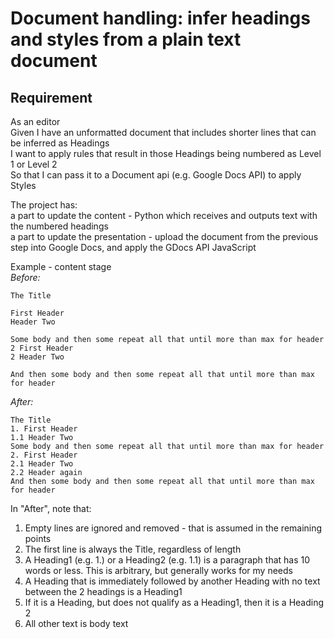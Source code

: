 # Document handling: infer headings and styles from a plain text document

## Requirement
As an editor  
Given I have an unformatted document that includes shorter lines that can be inferred as Headings  
I want to apply rules that result in those Headings being numbered as Level 1 or Level 2  
So that I can pass it to a Document api (e.g. Google Docs API) to apply Styles  


The project has:  
a part to update the content - Python which receives and outputs text with the numbered headings  
a part to update the presentation - upload the document from the previous step into Google Docs, and apply the GDocs API JavaScript  

Example - content stage  
_Before:_
```
The Title

First Header
Header Two

Some body and then some repeat all that until more than max for header
2 First Header
2 Header Two

And then some body and then some repeat all that until more than max for header
```
_After:_
```
The Title
1. First Header
1.1 Header Two
Some body and then some repeat all that until more than max for header
2. First Header
2.1 Header Two
2.2 Header again
And then some body and then some repeat all that until more than max for header
```

In "After", note that:
1. Empty lines are ignored and removed - that is assumed in the remaining points
2. The first line is always the Title, regardless of length
3. A Heading1 (e.g. 1.) or a Heading2 (e.g. 1.1) is a paragraph that has 10 words or less. This is arbitrary, but generally works for my needs
4. A Heading that is immediately followed by another Heading with no text between the 2 headings is a Heading1
5. If it is a Heading, but does not qualify as a Heading1, then it is a Heading 2
6. All other text is body text









